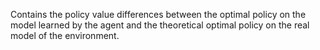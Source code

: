 Contains the policy value differences between the optimal policy on the model learned by the agent and the theoretical optimal policy on the real model of the environment.

